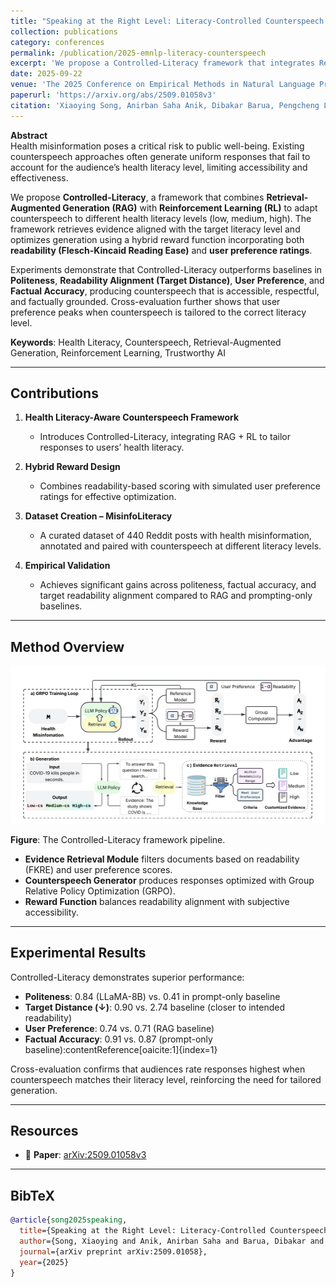 ```yaml
---
title: "Speaking at the Right Level: Literacy-Controlled Counterspeech Generation with RAG-RL"
collection: publications
category: conferences
permalink: /publication/2025-emnlp-literacy-counterspeech
excerpt: 'We propose a Controlled-Literacy framework that integrates Retrieval-Augmented Generation (RAG) and Reinforcement Learning (RL) to generate counterspeech tailored to different health literacy levels.'
date: 2025-09-22
venue: 'The 2025 Conference on Empirical Methods in Natural Language Processing (EMNLP 2025 Findings) – Accepted'
paperurl: 'https://arxiv.org/abs/2509.01058v3'
citation: 'Xiaoying Song, Anirban Saha Anik, Dibakar Barua, Pengcheng Luo, Junhua Ding, Lingzi Hong. (2025). "Speaking at the Right Level: Literacy-Controlled Counterspeech Generation with RAG-RL." <i>Findings of Conference on Empirical Methods in Natural Language Processing: EMNLP 2025</i>.'
---
```


**Abstract**  
Health misinformation poses a critical risk to public well-being. Existing counterspeech approaches often generate uniform responses that fail to account for the audience’s health literacy level, limiting accessibility and effectiveness.  

We propose **Controlled-Literacy**, a framework that combines **Retrieval-Augmented Generation (RAG)** with **Reinforcement Learning (RL)** to adapt counterspeech to different health literacy levels (low, medium, high). The framework retrieves evidence aligned with the target literacy level and optimizes generation using a hybrid reward function incorporating both **readability (Flesch-Kincaid Reading Ease)** and **user preference ratings**.  

Experiments demonstrate that Controlled-Literacy outperforms baselines in **Politeness**, **Readability Alignment (Target Distance)**, **User Preference**, and **Factual Accuracy**, producing counterspeech that is accessible, respectful, and factually grounded. Cross-evaluation further shows that user preference peaks when counterspeech is tailored to the correct literacy level.  

**Keywords**: Health Literacy, Counterspeech, Retrieval-Augmented Generation, Reinforcement Learning, Trustworthy AI  

---

## Contributions

1. **Health Literacy-Aware Counterspeech Framework**  
   - Introduces Controlled-Literacy, integrating RAG + RL to tailor responses to users’ health literacy.  

2. **Hybrid Reward Design**  
   - Combines readability-based scoring with simulated user preference ratings for effective optimization.  

3. **Dataset Creation – MisinfoLiteracy**  
   - A curated dataset of 440 Reddit posts with health misinformation, annotated and paired with counterspeech at different literacy levels.  

4. **Empirical Validation**  
   - Achieves significant gains across politeness, factual accuracy, and target readability alignment compared to RAG and prompting-only baselines.  

---

## Method Overview

![Figure: Controlled-Literacy Framework](/images/speaking.jpg)  

**Figure**: The Controlled-Literacy framework pipeline.  

- **Evidence Retrieval Module** filters documents based on readability (FKRE) and user preference scores.  
- **Counterspeech Generator** produces responses optimized with Group Relative Policy Optimization (GRPO).  
- **Reward Function** balances readability alignment with subjective accessibility.  

---

## Experimental Results

Controlled-Literacy demonstrates superior performance:  

- **Politeness**: 0.84 (LLaMA-8B) vs. 0.41 in prompt-only baseline  
- **Target Distance (↓)**: 0.90 vs. 2.74 baseline (closer to intended readability)  
- **User Preference**: 0.74 vs. 0.71 (RAG baseline)  
- **Factual Accuracy**: 0.91 vs. 0.87 (prompt-only baseline):contentReference[oaicite:1]{index=1}  

Cross-evaluation confirms that audiences rate responses highest when counterspeech matches their literacy level, reinforcing the need for tailored generation.  

---

## Resources

- 📄 **Paper**: [arXiv:2509.01058v3](https://arxiv.org/abs/2509.01058v3)  

---

## BibTeX

```bibtex
@article{song2025speaking,
  title={Speaking at the Right Level: Literacy-Controlled Counterspeech Generation with RAG-RL},
  author={Song, Xiaoying and Anik, Anirban Saha and Barua, Dibakar and Luo, Pengcheng and Ding, Junhua and Hong, Lingzi},
  journal={arXiv preprint arXiv:2509.01058},
  year={2025}
}

```

